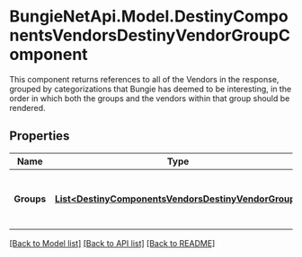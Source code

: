 # BungieNetApi.Model.DestinyComponentsVendorsDestinyVendorGroupComponent
This component returns references to all of the Vendors in the response, grouped by categorizations that Bungie has deemed to be interesting, in the order in which both the groups and the vendors within that group should be rendered.
## Properties

Name | Type | Description | Notes
------------ | ------------- | ------------- | -------------
**Groups** | [**List&lt;DestinyComponentsVendorsDestinyVendorGroup&gt;**](DestinyComponentsVendorsDestinyVendorGroup.md) | The ordered list of groups being returned. | [optional] 

[[Back to Model list]](../README.md#documentation-for-models) [[Back to API list]](../README.md#documentation-for-api-endpoints) [[Back to README]](../README.md)

